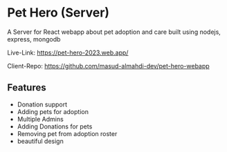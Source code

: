 # Pet Hero (Server)

A Server for React webapp about pet adoption and care built using nodejs, express, mongodb

Live-Link: https://pet-hero-2023.web.app/

Client-Repo: https://github.com/masud-almahdi-dev/pet-hero-webapp

## Features

- Donation support
- Adding pets for adoption
- Multiple Admins
- Adding Donations for pets
- Removing pet from adoption roster
- beautiful design